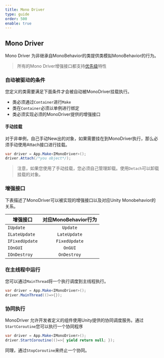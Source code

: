 ```yaml
---
title: Mono Driver
type: guide
order: 500
enable: true
---
```


## Mono Driver

Mono Driver 为非继承自MonoBehavior的类提供类模拟MonoBehavior的行为。

> 所有的Mono Driver增强接口都支持[优先级](application.html#优先级)特性

### 自动被驱动的条件

您定义的类需要满足下面条件才会被自动被MonoDriver挂载执行。

- 类必须通过`Container`进行`Make`
- 类在`Container`必须以单例进行绑定
- 类必须实现必须的MonoDriver提供的增强接口

#### **手动挂载**

对于非单例，自己手动New出的对象，如果需要挂在到MonoDriver执行，那么必须手动使用Attach接口进行挂载。

``` csharp
var driver = App.Make<IMonoDriver>();
driver.Attach(/*you object*/);
```

> 注意，如果您使用了手动挂载，您必须自己管理卸载。使用`Detach`可以卸载挂载的对象。

### 增强接口

下表描述了MonoDriver可以被实现的增强接口以及对应Unity Monobehavior的关系。

| 增强接口        | 对应MonoBehavior行为 |
| -------------- |:--------------------:|
| `IUpdate`      | `Update`             |
| `ILateUpdate`  | `LateUpdate`         |
| `IFixedUpdate` | `FixedUpdate`        |
| `IOnGUI`       | `OnGUI`              |
| `IOnDestroy`   | `OnDestroy`          |

### 在主线程中运行

您可以通过`MainThread`将一个执行调度到主线程执行。

``` csharp
var driver = App.Make<IMonoDriver>();
driver.MainThread(()=>{});
```

### 协同执行

MonoDriver 允许开发者定义的组件使用Unity提供的协同调度服务。通过`StartCoroutine`您可以执行一个协同程序

``` csharp
var driver = App.Make<IMonoDriver>();
driver.StartCoroutine(()=>{ yield return null; });
```

同理，通过`StopCoroutine`来终止一个协同。
